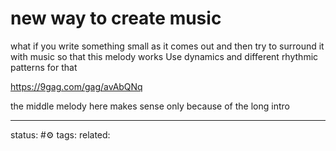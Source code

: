 # new way to create music
what if you write something small as it comes out and then try to surround it with music so that this melody works 
Use dynamics and different rhythmic patterns for that


https://9gag.com/gag/avAbQNq

the middle melody here makes sense only because of the long intro

---
status: #⚙️ 
tags: 
related: 
